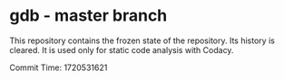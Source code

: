 # gdb - master branch

This repository contains the frozen state of the repository.
Its history is cleared. It is used only for static code
analysis with Codacy.

Commit Time: 1720531621